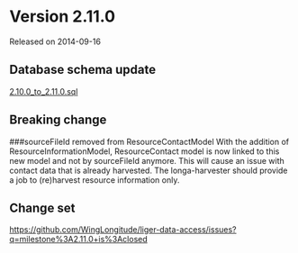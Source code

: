 # Version 2.11.0
Released on 2014-09-16

## Database schema update
[2.10.0_to_2.11.0.sql](https://raw.githubusercontent.com/Canadensys/canadensys-data-access/dev/script/migrations/occurrence/2.10.0_to_2.11.0.sql)

## Breaking change
###sourceFileId removed from ResourceContactModel
With the addition of ResourceInformationModel, ResourceContact model is now linked to this new model and not by sourceFileId anymore. This will cause an issue with contact data that is already harvested. The longa-harvester should provide a job to (re)harvest resource information only.

## Change set
https://github.com/WingLongitude/liger-data-access/issues?q=milestone%3A2.11.0+is%3Aclosed